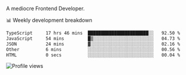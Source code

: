 A mediocre Frontend Developer.

📊 Weekly development breakdown
<!--START_SECTION:waka-->

```txt
TypeScript     17 hrs 46 mins  ███████████████████████░░   92.50 %
JavaScript     54 mins         █▒░░░░░░░░░░░░░░░░░░░░░░░   04.73 %
JSON           24 mins         ▓░░░░░░░░░░░░░░░░░░░░░░░░   02.16 %
Other          6 mins          ░░░░░░░░░░░░░░░░░░░░░░░░░   00.56 %
HTML           0 secs          ░░░░░░░░░░░░░░░░░░░░░░░░░   00.04 %
```

<!--END_SECTION:waka-->

<img src="https://gpvc.arturio.dev/iqbalfasri" alt="Profile views"/>
